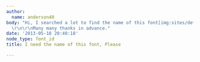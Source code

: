 ```yaml
---
author:
  name: anderson40
body: "Hi, I searched a lot to find the name of this font[img:sites/default/files/old-images/rec_font_5278.png],
  \r\n\r\nMany many thanks in advance."
date: '2013-05-18 20:40:18'
node_type: font_id
title: I need the name of this font, Please

---
```


